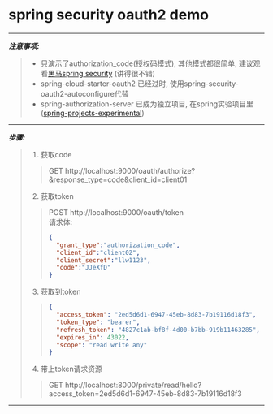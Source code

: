 # spring security oauth2 demo

***
***注意事项:***
> - 只演示了authorization_code(授权码模式), 其他模式都很简单, 建议观看[黑马spring security](https://www.bilibili.com/video/BV1EE411u7YV) (讲得很不错)
> - spring-cloud-starter-oauth2 已经过时, 使用spring-security-oauth2-autoconfigure代替
> - spring-authorization-server 已成为独立项目, 在spring实验项目里([spring-projects-experimental](https://github.com/spring-projects-experimental/spring-authorization-server))

***
***步骤:***
> 1. 获取code
>> GET  http://localhost:9000/oauth/authorize?&response_type=code&client_id=client01
> 2. 获取token
>> POST http://localhost:9000/oauth/token <br/>
> > 请求体:
>> ```json
>> {
>>   "grant_type":"authorization_code",
>>   "client_id":"client02",
>>   "client_secret":"llw1123",
>>   "code":"JJeXfD"
>> }
> 3. 获取到token
>> ```json
>> {
>>   "access_token": "2ed5d6d1-6947-45eb-8d83-7b19116d18f3",
>>   "token_type": "bearer",
>>   "refresh_token": "4827c1ab-bf8f-4d00-b7bb-919b11463285",
>>   "expires_in": 43022,
>>   "scope": "read write any"
>> }
> 4. 带上token请求资源
>> GET http://localhost:8000/private/read/hello?access_token=2ed5d6d1-6947-45eb-8d83-7b19116d18f3

***


